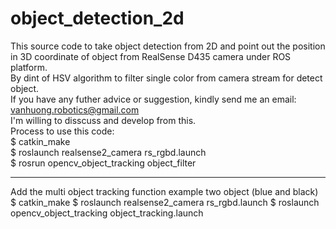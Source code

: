 # object_detection_2d
This source code to take object detection from 2D and point out the position in 3D coordinate of object from RealSense D435 camera under ROS platform.<br>
By dint of HSV algorithm to filter single color from camera stream for detect object. <br>If you have any futher advice or suggestion, kindly send me an email: vanhuong.robotics@gmail.com <br>
I'm willing to disscuss and develop from this.<br>
Process to use this code: <br>
 $ catkin_make <br>
 $ roslaunch realsense2_camera rs_rgbd.launch <br>
 $ rosrun opencv_object_tracking object_filter
 
-----------------------
Add the multi object tracking function
example two object (blue and black)
 $ catkin_make
 $ roslaunch realsense2_camera rs_rgbd.launch
 $ roslaunch opencv_object_tracking object_tracking.launch
